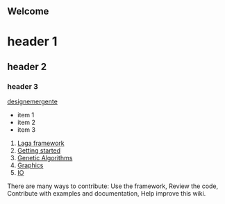 ## Welcome
# header 1
## header 2
### header 3
[designemergente](http://www.designemergente.org)
- item 1
- item 2
- item 3

1. [Laga framework](https://github.com/cidelab/laga/wiki/Home)
2. [Getting started](https://github.com/cidelab/Laga/wiki/Getting-Started)
3. [Genetic Algorithms](https://github.com/cidelab/Laga/wiki/Genetic-Algorithm)
4. [Graphics](https://github.com/cidelab/Laga/wiki/Graphics)
5. [IO](https://github.com/cidelab/Laga/wiki/IO)

There are many ways to contribute: Use the framework, Review the code, Contribute with examples and documentation, Help improve this wiki.
